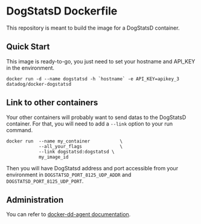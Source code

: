 # DogStatsD Dockerfile

This repository is meant to build the image for a DogStatsD container.


## Quick Start

This image is ready-to-go, you just need to set your hostname and API_KEY in the environment.

```
docker run -d --name dogstatsd -h `hostname` -e API_KEY=apikey_3 datadog/docker-dogstatsd
```

## Link to other containers

Your other containers will probably want to send datas to the DogStatsD container. For that, you will need to add a `--link` option to your run command.

```
docker run  --name my_container           \
            --all_your_flags              \
            --link dogstatsd:dogstatsd \
            my_image_id
```

Then you will have DogStatsd address and port accessible from your environment in `DOGSTATSD_PORT_8125_UDP_ADDR` and `DOGSTATSD_PORT_8125_UDP_PORT`.


## Administration

You can refer to [docker-dd-agent documentation](https://github.com/DataDog/docker-dd-agent/).
